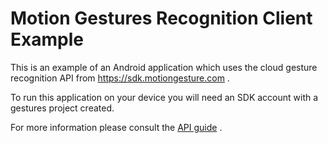 # Motion Gestures Recognition Client Example

This is an example of an Android application which uses the cloud gesture recognition API from https://sdk.motiongesture.com .

To run this application on your device you will need an SDK account with a gestures project created.

For more information please consult the [API guide](https://motiongestures.com/pdf/motion-gestures-api-guide.pdf) .

